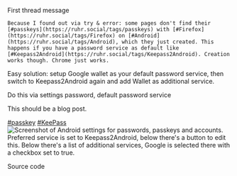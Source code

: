 
First thread message

    Because I found out via try & error: some pages don't find their [#passkeys](https://ruhr.social/tags/passkeys) with [#Firefox](https://ruhr.social/tags/Firefox) on [#Android](https://ruhr.social/tags/Android), which they just created. This happens if you have a password service as default like [#Keepass2Android](https://ruhr.social/tags/Keepass2Android). Creation works though. Chrome just works.

Easy solution: setup Google wallet as your default password service, then switch to Keepass2Android again and add Wallet as additional service.

Do this via settings password, default password service

This should be a blog post.

[\#passkey](https://ruhr.social/tags/passkey) [#KeePass](https://ruhr.social/tags/KeePass)
![Screenshot of Android settings for passwords, passkeys and accounts. Preferred service is set to Keepass2Android, below there's a button to edit this. 
Below there's a list of additional services, Google is selected there with a checkbox set to true.](https://media.ruhr.social/ruhr-social/media_attachments/files/114/002/236/580/892/481/original/24290d91901fa12d.png)
    
  

Source code
